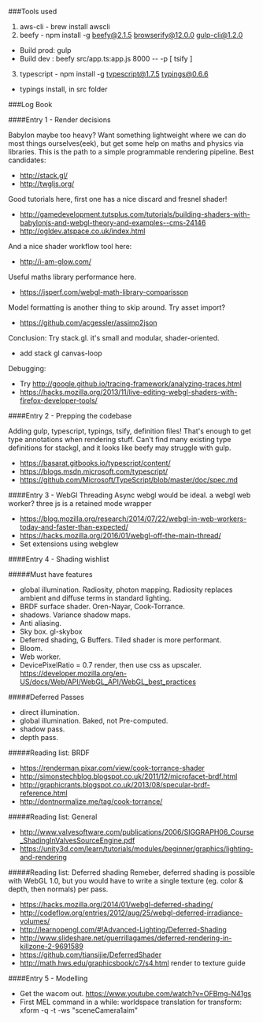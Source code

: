 ###Tools used

1. aws-cli - brew install awscli
2. beefy - npm install -g beefy@2.1.5 browserify@12.0.0 gulp-cli@1.2.0
- Build prod: gulp
- Build dev : beefy src/app.ts:app.js 8000 -- -p [ tsify ]
3. typescript - npm install -g typescript@1.7.5 typings@0.6.6
- typings install, in src folder

###Log Book

####Entry 1 - Render decisions

Babylon maybe too heavy? Want something lightweight where we can do most things ourselves(eek), but get some help on maths and physics via libraries.
This is the path to a simple programmable rendering pipeline. Best candidates:
- http://stack.gl/
- http://twgljs.org/

Good tutorials here, first one has a nice discard and fresnel shader!
- http://gamedevelopment.tutsplus.com/tutorials/building-shaders-with-babylonjs-and-webgl-theory-and-examples--cms-24146 
- http://ogldev.atspace.co.uk/index.html 

And a nice shader workflow tool here:
- http://i-am-glow.com/

Useful maths library performance here.
- https://jsperf.com/webgl-math-library-comparisson

Model formatting is another thing to skip around. Try asset import?
- https://github.com/acgessler/assimp2json

Conclusion: Try stack.gl. it's small and modular, shader-oriented.

- add stack gl canvas-loop

Debugging:
- Try http://google.github.io/tracing-framework/analyzing-traces.html
- https://hacks.mozilla.org/2013/11/live-editing-webgl-shaders-with-firefox-developer-tools/

####Entry 2 - Prepping the codebase

Adding gulp, typescript, typings, tsify, definition files! That's enough to get type annotations when rendering stuff.
Can't find many existing type definitions for stackgl, and it looks like beefy may struggle with gulp.
- https://basarat.gitbooks.io/typescript/content/
- https://blogs.msdn.microsoft.com/typescript/
- https://github.com/Microsoft/TypeScript/blob/master/doc/spec.md


####Entry 3 - WebGl Threading
Async webgl would be ideal. a webgl web worker? three js is a retained mode wrapper
- https://blog.mozilla.org/research/2014/07/22/webgl-in-web-workers-today-and-faster-than-expected/
- https://hacks.mozilla.org/2016/01/webgl-off-the-main-thread/
- Set extensions using webglew

####Entry 4 - Shading wishlist

#####Must have features
- global illumination. Radiosity, photon mapping. Radiosity replaces ambient and diffuse terms in standard lighting.
- BRDF surface shader. Oren-Nayar, Cook-Torrance.
- shadows. Variance shadow maps.
- Anti aliasing.
- Sky box. gl-skybox
- Deferred shading, G Buffers. Tiled shader is more performant.
- Bloom.
- Web worker.
- DevicePixelRatio = 0.7 render, then use css as upscaler. https://developer.mozilla.org/en-US/docs/Web/API/WebGL_API/WebGL_best_practices

#####Deferred Passes
- direct illumination.
- global illumination. Baked, not Pre-computed.
- shadow pass.
- depth pass.

#####Reading list: BRDF
- https://renderman.pixar.com/view/cook-torrance-shader
- http://simonstechblog.blogspot.co.uk/2011/12/microfacet-brdf.html
- http://graphicrants.blogspot.co.uk/2013/08/specular-brdf-reference.html
- http://dontnormalize.me/tag/cook-torrance/

#####Reading list: General
- http://www.valvesoftware.com/publications/2006/SIGGRAPH06_Course_ShadingInValvesSourceEngine.pdf
- https://unity3d.com/learn/tutorials/modules/beginner/graphics/lighting-and-rendering

#####Reading list: Deferred shading
Remeber, deferred shading is possible with WebGL 1.0, but you would have to write a single texture (eg. color & depth, then normals) per pass.
- https://hacks.mozilla.org/2014/01/webgl-deferred-shading/
- http://codeflow.org/entries/2012/aug/25/webgl-deferred-irradiance-volumes/
- http://learnopengl.com/#!Advanced-Lighting/Deferred-Shading
- http://www.slideshare.net/guerrillagames/deferred-rendering-in-killzone-2-9691589
- https://github.com/tiansijie/DeferredShader
- http://math.hws.edu/graphicsbook/c7/s4.html render to texture guide

####Entry 5 - Modelling
- Get the wacom out. https://www.youtube.com/watch?v=OFBmg-N41gs
- First MEL command in a while: worldspace translation for transform: xform -q -t -ws "sceneCamera1aim" 

